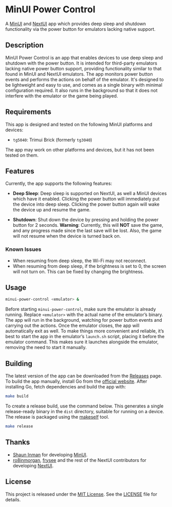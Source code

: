 # MinUI Power Control

A [MinUI](https://github.com/shauninman/MinUI) and [NextUI](https://github.com/LoveRetro/NextUI) app which provides deep sleep and shutdown functionality via the power button for emulators lacking native support.

## Description

MinUI Power Control is an app that enables devices to use deep sleep and shutdown with the power button. It is intended for third-party emulators lacking native power button support, providing functionality similar to that found in MinUI and NextUI emulators. The app monitors power button events and performs the actions on behalf of the emulator. It's designed to be lightweight and easy to use, and comes as a single binary with minimal configuration required. It also runs in the background so that it does not interfere with the emulator or the game being played.

## Requirements

This app is designed and tested on the following MinUI platforms and devices:

- `tg5040`: Trimui Brick (formerly `tg3040`)

The app may work on other platforms and devices, but it has not been tested on them.

## Features

Currently, the app supports the following features:

- **Deep Sleep**: Deep sleep is supported on NextUI, as well a MinUI devices which have it enabled. Clicking the power button will immediately put the device into deep sleep. Clicking the power button again will wake the device up and resume the game.

- **Shutdown**: Shut down the device by pressing and holding the power button for 2 seconds. **Warning**: Currently, this will **NOT** save the game, and any progress made since the last save will be lost. Also, the game will not resume when the device is turned back on.

### Known Issues

- When resuming from deep sleep, the Wi-Fi may not reconnect.
- When resuming from deep sleep, if the brightness is set to 0, the screen will not turn on. This can be fixed by changing the brightness.

## Usage

```bash
minui-power-control <emulator> &
```

Before starting `minui-power-control`, make sure the emulator is already running. Replace `<emulator>` with the actual name of the emulator’s binary. The app will run in the background, watching for power button events and carrying out the actions. Once the emulator closes, the app will automatically exit as well. To make things more convenient and reliable, it’s best to start the app in the emulator’s `launch.sh` script, placing it before the emulator command. This makes sure it launches alongside the emulator, removing the need to start it manually.

## Building

The latest version of the app can be downloaded from the [Releases](https://github.com/ben16w/minui-power-control/releases) page. To build the app manually, install Go from the [official website](https://golang.org/dl/). After installing Go, fetch dependencies and build the app with:

```bash
make build
```

To create a release build, use the command below. This generates a single release-ready binary in the `dist` directory, suitable for running on a device. The release is packaged using the [makeself](https://makeself.io/) tool.

```bash
make release
```

## Thanks

- [Shaun Inman](https://github.com/shauninman) for developing [MinUI](https://github.com/shauninman/MinUI).
- [ro8inmorgan](https://github.com/ro8inmorgan), [frysee](https://github.com/frysee) and the rest of the NextUI contributors for developing [NextUI](https://github.com/LoveRetro/NextUI).

## License

This project is released under the [MIT License](https://opensource.org/licenses/MIT). See the [LICENSE](LICENSE) file for details.
